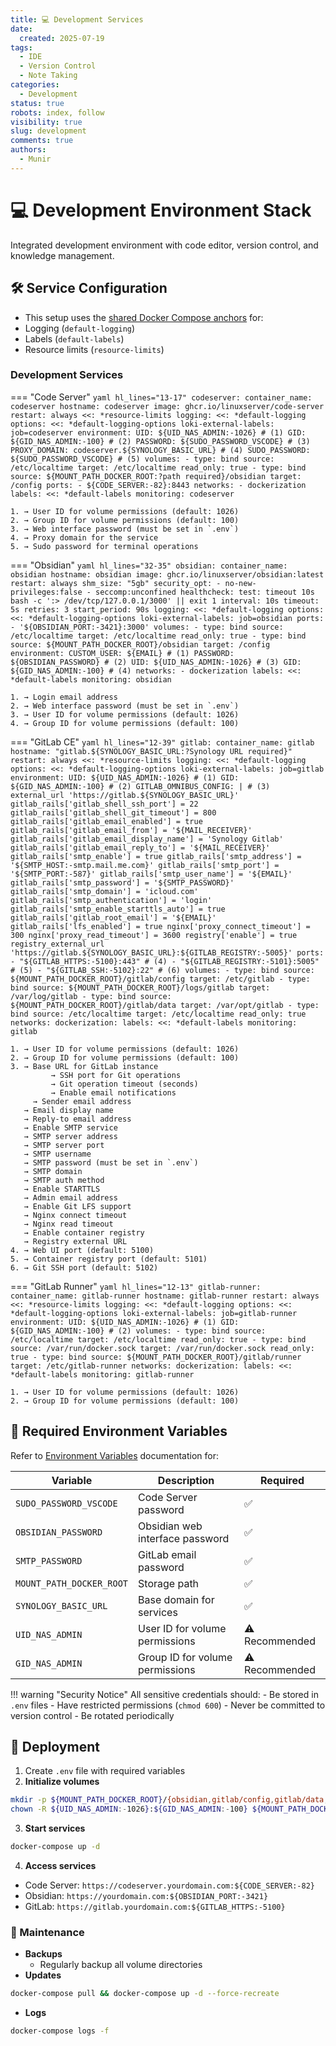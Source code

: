```yaml
---
title: 💻 Development Services
date:
  created: 2025-07-19
tags:
  - IDE
  - Version Control
  - Note Taking
categories:
  - Development
status: true
robots: index, follow
visibility: true
slug: development
comments: true
authors:
  - Munir
---
```


# 💻 Development Environment Stack

Integrated development environment with code editor, version control, and knowledge management.

<!-- more -->

## 🛠️ Service Configuration

- This setup uses the [shared Docker Compose anchors](../../global/sharedConfig.md) for:
- Logging (`default-logging`)
- Labels (`default-labels`)
- Resource limits (`resource-limits`)

### Development Services

=== "Code Server"
    ```yaml hl_lines="13-17"
    codeserver:
      container_name: codeserver
      hostname: codeserver
      image: ghcr.io/linuxserver/code-server
      restart: always
      <<: *resource-limits
      logging:
        <<: *default-logging
        options:
          <<: *default-logging-options
          loki-external-labels: job=codeserver
      environment:
        UID: ${UID_NAS_ADMIN:-1026} # (1)
        GID: ${GID_NAS_ADMIN:-100} # (2)
        PASSWORD: ${SUDO_PASSWORD_VSCODE} # (3)
        PROXY_DOMAIN: codeserver.${SYNOLOGY_BASIC_URL} # (4)
        SUDO_PASSWORD: ${SUDO_PASSWORD_VSCODE} # (5)
      volumes:
        - type: bind
          source: /etc/localtime
          target: /etc/localtime
          read_only: true
        - type: bind
          source: ${MOUNT_PATH_DOCKER_ROOT:?path required}/obsidian
          target: /config
      ports:
        - ${CODE_SERVER:-82}:8443
      networks:
        - dockerization
      labels:
        <<: *default-labels
        monitoring: codeserver
    ```

    1. → User ID for volume permissions (default: 1026)
    2. → Group ID for volume permissions (default: 100)
    3. → Web interface password (must be set in `.env`)
    4. → Proxy domain for the service
    5. → Sudo password for terminal operations

=== "Obsidian"
    ```yaml hl_lines="32-35"
    obsidian:
      container_name: obsidian
      hostname: obsidian
      image: ghcr.io/linuxserver/obsidian:latest
      restart: always
      shm_size: "5gb"
      security_opt:
        - no-new-privileges:false
        - seccomp:unconfined
      healthcheck:
        test: timeout 10s bash -c ':> /dev/tcp/127.0.0.1/3000' || exit 1
        interval: 10s
        timeout: 5s
        retries: 3
        start_period: 90s
      logging:
        <<: *default-logging
        options:
          <<: *default-logging-options
          loki-external-labels: job=obsidian
      ports:
        - '${OBSIDIAN_PORT:-3421}:3000'
      volumes:
        - type: bind
          source: /etc/localtime
          target: /etc/localtime
          read_only: true
        - type: bind
          source: ${MOUNT_PATH_DOCKER_ROOT}/obsidian
          target: /config
      environment:
        CUSTOM_USER: ${EMAIL} # (1)
        PASSWORD: ${OBSIDIAN_PASSWORD} # (2)
        UID: ${UID_NAS_ADMIN:-1026} # (3)
        GID: ${GID_NAS_ADMIN:-100} # (4)
      networks:
        - dockerization
      labels:
        <<: *default-labels
        monitoring: obsidian
    ```

    1. → Login email address
    2. → Web interface password (must be set in `.env`)
    3. → User ID for volume permissions (default: 1026)
    4. → Group ID for volume permissions (default: 100)

=== "GitLab CE"
    ```yaml hl_lines="12-39"
    gitlab:
      container_name: gitlab
      hostname: "gitlab.${SYNOLOGY_BASIC_URL:?Synology URL required}"
      restart: always
      <<: *resource-limits
      logging:
        <<: *default-logging
        options:
          <<: *default-logging-options
          loki-external-labels: job=gitlab
      environment:
        UID: ${UID_NAS_ADMIN:-1026} # (1)
        GID: ${GID_NAS_ADMIN:-100} # (2)
        GITLAB_OMNIBUS_CONFIG: | # (3)
          external_url 'https://gitlab.${SYNOLOGY_BASIC_URL}'
          gitlab_rails['gitlab_shell_ssh_port'] = 22
          gitlab_rails['gitlab_shell_git_timeout'] = 800
          gitlab_rails['gitlab_email_enabled'] = true
          gitlab_rails['gitlab_email_from'] = '${MAIL_RECEIVER}'
          gitlab_rails['gitlab_email_display_name'] = 'Synology Gitlab'
          gitlab_rails['gitlab_email_reply_to'] = '${MAIL_RECEIVER}'
          gitlab_rails['smtp_enable'] = true
          gitlab_rails['smtp_address'] = '${SMTP_HOST:-smtp.mail.me.com}'
          gitlab_rails['smtp_port'] = '${SMTP_PORT:-587}'
          gitlab_rails['smtp_user_name'] = '${EMAIL}'
          gitlab_rails['smtp_password'] = '${SMTP_PASSWORD}'
          gitlab_rails['smtp_domain'] = 'icloud.com'
          gitlab_rails['smtp_authentication'] = 'login'
          gitlab_rails['smtp_enable_starttls_auto'] = true
          gitlab_rails['gitlab_root_email'] = '${EMAIL}'
          gitlab_rails['lfs_enabled'] = true
          nginx['proxy_connect_timeout'] = 300
          nginx['proxy_read_timeout'] = 3600
          registry['enable'] = true
          registry_external_url 'https://gitlab.${SYNOLOGY_BASIC_URL}:${GITLAB_REGISTRY:-5005}'
      ports:
        - "${GITLAB_HTTPS:-5100}:443" # (4)
        - "${GITLAB_REGISTRY:-5101}:5005" # (5)
        - "${GITLAB_SSH:-5102}:22" # (6)
      volumes:
        - type: bind
          source: ${MOUNT_PATH_DOCKER_ROOT}/gitlab/config
          target: /etc/gitlab
        - type: bind
          source: ${MOUNT_PATH_DOCKER_ROOT}/logs/gitlab
          target: /var/log/gitlab
        - type: bind
          source: ${MOUNT_PATH_DOCKER_ROOT}/gitlab/data
          target: /var/opt/gitlab
        - type: bind
          source: /etc/localtime
          target: /etc/localtime
          read_only: true
      networks:
        dockerization:
      labels:
        <<: *default-labels
        monitoring: gitlab
    ```

    1. → User ID for volume permissions (default: 1026)
    2. → Group ID for volume permissions (default: 100)
    3. → Base URL for GitLab instance
			 → SSH port for Git operations
		 	 → Git operation timeout (seconds)
			 → Enable email notifications
    	 → Sender email address
       → Email display name
       → Reply-to email address
       → Enable SMTP service
       → SMTP server address
       → SMTP server port
       → SMTP username
       → SMTP password (must be set in `.env`)
       → SMTP domain
       → SMTP auth method
       → Enable STARTTLS
       → Admin email address
       → Enable Git LFS support
       → Nginx connect timeout
       → Nginx read timeout
       → Enable container registry
       → Registry external URL
    4. → Web UI port (default: 5100)
    5. → Container registry port (default: 5101)
    6. → Git SSH port (default: 5102)

=== "GitLab Runner"
    ```yaml hl_lines="12-13"
    gitlab-runner:
      container_name: gitlab-runner
      hostname: gitlab-runner
      restart: always
      <<: *resource-limits
      logging:
        <<: *default-logging
        options:
          <<: *default-logging-options
          loki-external-labels: job=gitlab-runner
      environment:
        UID: ${UID_NAS_ADMIN:-1026} # (1)
        GID: ${GID_NAS_ADMIN:-100} # (2)
      volumes:
        - type: bind
          source: /etc/localtime
          target: /etc/localtime
          read_only: true
        - type: bind
          source: /var/run/docker.sock
          target: /var/run/docker.sock
          read_only: true
        - type: bind
          source: ${MOUNT_PATH_DOCKER_ROOT}/gitlab/runner
          target: /etc/gitlab-runner
      networks:
        dockerization:
      labels:
        <<: *default-labels
        monitoring: gitlab-runner
    ```

    1. → User ID for volume permissions (default: 1026)
    2. → Group ID for volume permissions (default: 100)

## 🔐 Required Environment Variables

Refer to [Environment Variables](../../global/index.md) documentation for:

| Variable | Description | Required |
|----------|-------------|----------|
| `SUDO_PASSWORD_VSCODE` | Code Server password | ✅ |
| `OBSIDIAN_PASSWORD` | Obsidian web interface password | ✅ |
| `SMTP_PASSWORD` | GitLab email password | ✅ |
| `MOUNT_PATH_DOCKER_ROOT` | Storage path | ✅ |
| `SYNOLOGY_BASIC_URL` | Base domain for services | ✅ |
| `UID_NAS_ADMIN` | User ID for volume permissions | ⚠️ Recommended |
| `GID_NAS_ADMIN` | Group ID for volume permissions | ⚠️ Recommended |

!!! warning "Security Notice"
    All sensitive credentials should:
    - Be stored in `.env` files
    - Have restricted permissions (`chmod 600`)
    - Never be committed to version control
    - Be rotated periodically

## 🚀 Deployment

1. Create `.env` file with required variables
2. **Initialize volumes**
```bash
mkdir -p ${MOUNT_PATH_DOCKER_ROOT}/{obsidian,gitlab/config,gitlab/data,gitlab/runner,logs/gitlab}
chown -R ${UID_NAS_ADMIN:-1026}:${GID_NAS_ADMIN:-100} ${MOUNT_PATH_DOCKER_ROOT}
```
3. **Start services**
```bash
docker-compose up -d
```
4. **Access services**
- Code Server: `https://codeserver.yourdomain.com:${CODE_SERVER:-82}`
- Obsidian: `https://yourdomain.com:${OBSIDIAN_PORT:-3421}`
- GitLab: `https://gitlab.yourdomain.com:${GITLAB_HTTPS:-5100}`

### 🔄 Maintenance

- **Backups**
	- Regularly backup all volume directories
- **Updates**
```bash
docker-compose pull && docker-compose up -d --force-recreate
```
- **Logs**
```bash
docker-compose logs -f
```
